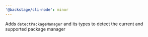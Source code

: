 ```yaml
---
'@backstage/cli-node': minor
---
```


Adds `detectPackageManager` and its types to detect the current and supported package manager

